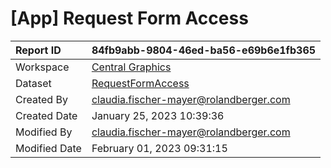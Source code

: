 



# [App] Request Form Access

|Report ID|84fb9abb-9804-46ed-ba56-e69b6e1fb365|
| :--- | :--- |
|Workspace|[Central Graphics](../Workspaces/Central-Graphics.md)|
|Dataset|[RequestFormAccess](../Datasets/RequestFormAccess.md)|
|Created By|claudia.fischer-mayer@rolandberger.com|
|Created Date|January 25, 2023 10:39:36|
|Modified By|claudia.fischer-mayer@rolandberger.com|
|Modified Date|February 01, 2023 09:31:15|
